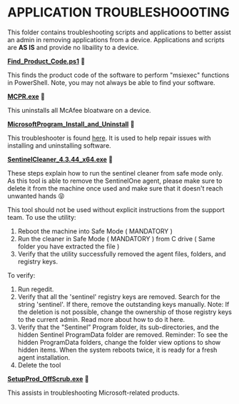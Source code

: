 <h1>APPLICATION TROUBLESHOOOTING</h1>
<p>This folder contains troubleshooting scripts and applications to better assist an admin in removing applications from a device. Applications and scripts are <b>AS IS</b> and provide no libaility to a device.</p>

[**Find_Product_Code.ps1**](https://github.com/j0shbl0ck/Intune_Deployment/blob/master/Application%20Troubleshooting/Find_Product_Code.ps1) 🔽

This finds the product code of the software to perform "msiexec" functions in PowerShell. Note, you may not always be able to find your software.

[**MCPR.exe**](https://github.com/j0shbl0ck/Intune_Deployment/blob/master/Application%20Troubleshooting/MCPR.exe) 🔽

This uninstalls all McAfee bloatware on a device. 

[**MicrosoftProgram_Install_and_Uninstall**](https://github.com/j0shbl0ck/Intune_Deployment/blob/master/Application%20Troubleshooting/MicrosoftProgram_Install_and_Uninstall.meta.diagcab) 🔽

This troubleshooter is found [here](https://support.microsoft.com/en-us/topic/fix-problems-that-block-programs-from-being-installed-or-removed-cca7d1b6-65a9-3d98-426b-e9f927e1eb4d). It is used to help repair issues with installing and uninstalling software.

[**SentinelCleaner_4.3.44_x64.exe**](https://github.com/j0shbl0ck/Intune_Deployment/blob/master/Application%20Troubleshooting/SentinelCleaner_4.3.44_x64.exe) 🔽

These steps explain how to run the sentinel cleaner from safe mode only.
As this tool is able to remove the SentinelOne agent, please make sure to delete it from the machine once used and make sure that it doesn't reach unwanted hands 😝

This tool should not be used without explicit instructions from the support team.
To use the utility:
1.  Reboot the machine into Safe Mode ( MANDATORY )
2.  Run the cleaner in Safe Mode ( MANDATORY ) from C drive ( Same folder you have extracted the file )
3.  Verify that the utility successfully removed the agent files, folders, and registry keys.

To verify:
1.  Run regedit.
2.  Verify that all the 'sentinel' registry keys are removed. Search for the string 'sentinel'.
		If there, remove the outstanding keys manually.
		Note: If the deletion is not possible, change the ownership of those registry keys to the current admin.
		Read more about how to do it here.
3.  Verify that the "Sentinel” Program folder, its sub-directories, and the hidden Sentinel ProgramData folder are removed.
		Reminder: To see the hidden ProgramData folders, change the folder view options to show hidden items.
		When the system reboots twice, it is ready for a fresh agent installation.
4.  Delete the tool

[**SetupProd_OffScrub.exe**](https://github.com/j0shbl0ck/Intune_Deployment/blob/master/Application%20Troubleshooting/SetupProd_OffScrub.exe) 🔽

This assists in troubleshooting Microsoft-related products.
